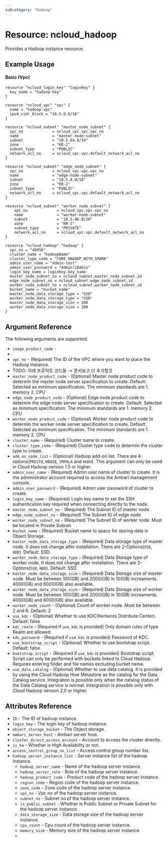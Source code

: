 ```yaml
---
subcategory: "Hadoop"
---
```



# Resource: ncloud_hadoop

Provides a Hadoop instance resource.

## Example Usage

#### Basic (Vpc)
```hcl
resource "ncloud_login_key" "loginKey" {
  key_name = "hadoop-key"
}

resource "ncloud_vpc" "vpc" {
  name = "hadoop-vpc"
  ipv4_cidr_block = "10.5.0.0/16"
}

resource "ncloud_subnet" "master_node_subnet" {
  vpc_no             = ncloud_vpc.vpc.vpc_no
  name               = "master-node-subnet"
  subnet             = "10.5.64.0/19"
  zone               = "KR-2"
  subnet_type        = "PUBLIC"
  network_acl_no     = ncloud_vpc.vpc.default_network_acl_no
}

resource "ncloud_subnet" "edge_node_subnet" {
  vpc_no             = ncloud_vpc.vpc.vpc_no
  name               = "edge-node-subnet"
  subnet             = "10.5.0.0/18"
  zone               = "KR-2"
  subnet_type        = "PUBLIC"
  network_acl_no     = ncloud_vpc.vpc.default_network_acl_no
}

resource "ncloud_subnet" "worker_node_subnet" {
	vpc_no             = ncloud_vpc.vpc.vpc_no
	name               = "worker-node-subnet"
	subnet             = "10.5.96.0/20"
	zone               = "KR-2"
	subnet_type        = "PRIVATE"
	network_acl_no     = ncloud_vpc.vpc.default_network_acl_no
}

resource "ncloud_hadoop" "hadoop" {
  vpc_no = "49956"
  cluster_name = "hadoopName"
  cluster_type_code = "CORE_HADOOP_WITH_SPARK"
  admin_user_name = "admin-test"
  admin_user_password = "Admin!2Admin"
  login_key_name = loginKey.key_name
  master_node_subnet_no = ncloud_subnet.master_node_subnet.id
  edge_node_subnet_no = ncloud_subnet.edge_node_subnet.id
  worker_node_subnet_no = ncloud_subnet.worker_node_subnet.id
  bucket_name = "bucket_name"
  master_node_data_storage_type = "SSD"
  worker_node_data_storage_type = "SSD"
  master_node_data_storage_size = 100
  worker_node_data_storage_size = 100
}
```

## Argument Reference

The following arguments are supported:

* `image_product_code` - 
* 
* `vpc_no` - (Required) The ID of the VPC where you want to place the Hadoop Instance.
* TODO: 아래 프로덕트 코드들 -> 문서보고 더 추가할것 
* `master_node_product_code` - (Optional) Master node product code to determin the master node server specification to create. Default: Selected as minimum specification. The minimum standards are 1. memory 2. CPU
* `edge_node_product_code` - (Optional) Edge node product code to determin the edge node server specification to create. Default: Selected as minimum specification. The minimum standards are 1. memory 2. CPU
* `worker_node_product_code` - (Optional) Worker node product code to determin the worker node server specification to create. Default: Selected as minimum specification. The minimum standards are 1. memory 2. CPU
* `cluster_name` - (Required) Cluster name to create.
* `cluster_type_code` - (Required) Cluster type code to determin the cluster type to create.
* `add_on_code_list` - (Optional) Hadoop add-on list. There are 4-options(`PRESTO`, `HBASE`, `IMPALA` and `KUDU`). This argument can only be used in Cloud Hadoop version 1.5 or higher.
* `admin_user_name` - (Required) Admin user name of cluster to create. It is the administrator account required to access the Ambari management console.
* `admin_user_password` - (Required) Admin user password of cluster to create.
* `login_key_name` - (Required) Login key name to set the SSH authentication key required when connecting directly to the node.
* `master_node_subnet_no` - (Required) The Subnet ID of master node. 
* `edge_node_subnet_no` - (Required) The Subnet ID of edge node.
* `worker_node_subnet_no` - (Required) The Subnet ID of worker node. Must be located in Private Subnet.
* `bucket_name` - (Required) Bucket name to space for storing data in Object Storage.
* `master_node_data_storage_type` - (Required) Data storage type of master node. It does not change atfer installation. There are 2-Options(`SSD`, `HDD`). Default: SSD.
* `worker_node_data_storage_type` - (Required) Data Storage type of worker node. It does not change atfer installation. There are 2-Options(`SSD`, `HDD`). Default: SSD.
* `master_node_data_storage_size` - (Required) Data Storage size of master node. Must be between 100(GB) and 2000(GB) in 10(GB) increaments. 4000(GB) and 6000(GB) also available.
* `worker_node_data_storage_size` - (Required) Data Storage size of worker node. Must be between 100(GB) and 2000(GB) in 10(GB) increaments. 4000(GB) and 6000(GB) also available.
* `worker_node_count` - (Optional) Count of worker node. Must be between 2 and 8. Default: 2
* `use_kdc` - (Optional) Whether to use KDC(Kerberos Distribute Center). Default: false
* `kdc_realm` - (Required if `use_kdc` is provided) Only domain rules of type Realm are allowed.
* `kdc_password` - (Required if `use_kdc` is provided) Password of KDC.
* `use_bootstrap_script` - (Optional) Whether to use bootstrap script. Default: false.
* `bootstrap_script` - (Required if `use_kdc` is provided) Bootstrap script. Script can only be performed with buckets linked to Cloud Hadoop. Requires entering folder and file names excluding bucket name.
* `use_data_catalog` - (Optional) Whether to use data catalog. It is provided by using the Cloud Hadoop Hive Metastore as the catalog for the Data Catalog service. Integration is possible only when the catalog status of the Data Catalog service is normal. Intergration is possible only with Cloud Hadoop version 2.0 or higher.

## Attributes Reference

* `ID` - The ID of hadoop instance.
* `login_key` - The login key of hadoop instance.
* `object_storage_bucket` - The Object storage.
* `ambari_server_host` - Ambari server host.
* `cluster_direct_access_account` - Account to access the cluster directly.
* `is_ha` - Whether is High Availability or not.
* `access_control_group_no_list` - Access control group number list.
* `hadoop_server_instance_list` - Server instance list of the hadoop instance. 
  * `hadoop_server_name` - Name of the hadoop server instance.
  * `hadoop_server_role` - Role of the hadoop server instance.
  * `hadoop_product_code` - Product code of the hadoop server instance.
  * `region_code` - Region code of the hadoop server instance.
  * `zone_code` - Zone code of the hadoop server instance.
  * `vpc_no` - Vpc no of the hadoop server instance.
  * `subnet_no` - Subnet no of the hadoop server instance.
  * `is_public_subnet` - Whether is Public Subnet or Private Subnet for the hadoop server instance.
  * `data_storage_size` - Data storage size of the hadoop server instance.
  * `cpu_count` - Cpu count of the hadoop server instance.
  * `memory_size` - Memory size of the hadoop server instance.
  * 